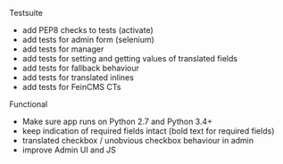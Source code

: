 Testsuite

* add PEP8 checks to tests (activate)
* add tests for admin form (selenium)
* add tests for manager
* add tests for setting and getting values of translated fields
* add tests for fallback behaviour
* add tests for translated inlines
* add tests for FeinCMS CTs


Functional

* Make sure app runs on Python 2.7 and Python 3.4+
* keep indication of required fields intact (bold text for required fields)
* translated checkbox / unobvious checkbox behaviour in admin
* improve Admin UI and JS

